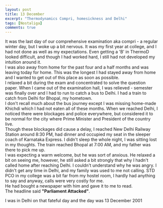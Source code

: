```yaml
---
layout: post
title: 13 December
excerpt: "Thermodynamics Compri, homesickness and Delhi"
tags: [Nostaliga]
comments: true
---
```


It was the last day of our comprehensive examination aka compri - a regular winter day, but I woke up a bit nervous. It was my first year at college, and I had not done as well as my expectations. Even getting a 'B' in ThermoD looked difficult, and though I had worked hard, I still had not developed my intuition around it. 
<br />
I was also away from home for the past four and a half months and was leaving today for home. This was the longest I had stayed away from home and I wanted to get out of this place as soon as possible. 
<br />
I relaxed a bit during the exam and concentrated to solve the question paper. When I came out of the examination hall, I was relieved - semester was finally over and I had to run to catch a bus to Delhi. I had a train to catch from Delhi for Bhopal, my hometown. 
<br />
I don't recall much about the bus journey except I was missing home-made Khichdi which I had not eaten all of these months. When we reached Delhi, I noticed there were blockages and police everywhere, but considered it to be normal for the city where Prime Minister and President of the country live.
<br />
Though these blockages did cause a delay, I reached New Delhi Railway Station around 8:30 PM, had dinner and occupied my seat in the sleeper coach of Karnataka Express. I didn't sleep the whole night, I was sitting lost in my thoughts. The train reached Bhopal at 7:00 AM, and my father was there to pick me up. 
<br />
I was expecting a warm welcome, but he was sort of anxious. He relaxed a bit on seeing me, however, he still asked a bit strongly that why I hadn't called home after reaching Delhi. I couldn't understand why he was angry. I didn't get any time in Delhi, and my family was used to me not calling. STD PCO in my college was a bit far from my hostel room, I hardly had anything to say and anyway, calls were very costly for me. 
<br />
He had bought a newspaper with him and gave it to me to read. 
<br />
The headline said **"Parliament Attacked"**.

I was in Delhi on that fateful day and the day was 13 December 2001
